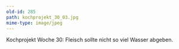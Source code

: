 ```yaml
---
old-id: 285
path: kochprojekt_30_03.jpg
mime-type: image/jpeg
---
```

Kochprojekt Woche 30:
Fleisch sollte nicht so viel Wasser abgeben.
